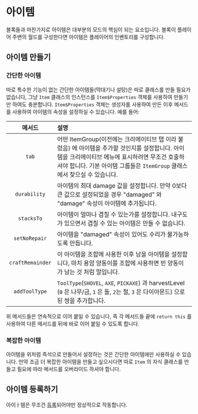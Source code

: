 아이템
=====

블록들과 마찬가지로 아이템은 대부분의 모드의 핵심이 되는 요소입니다. 블록이 플레이어 주변의 월드를 구성한다면 아이템은 플레이어의 인벤토리를 구성합니다.

아이템 만들기
----------------

### 간단한 아이템

따로 특수한 기능이 없는 간단한 아이템들(막대기나 설탕)은 따로 클래스를 만들 필요가 없습니다, 그냥 `Item` 클래스의 인스턴스를 `Item$Properties` 객체를 사용하여 만들기만 하여도 충분합니다. `Item$Properties` 객체는 생성자를 사용하여 만든 이후 메서드를 사용하여 아이템의 속성을 설정하실 수 있습니다. 예를 들어:

|       메서드        | 설명                                                                                                                                       |
|:----------------:|:-----------------------------------------------------------------------------------------------------------------------------------------|
|      `tab`       | 어떤 ItemGroup(이전에는 크리에이티브 탭 이라 불렸음) 에 아이템을 추가할 것인지를 설정합니다. 아이템을 크리에이티브 메뉴에 표시하려면 무조건 호출하셔야 합니다. 기본 아이템 그룹들은 `ItemGroup` 클래스에서 찾으실 수 있습니다. |
|   `durability`   | 아이템의 최대 damage 값을 설정합니다. 만약 0보다 큰 값으로 설정되었을 경우 "damaged" 와 "damage" 속성이 아이템에 추가됩니다.                                                      |
|    `stacksTo`    | 아이템이 얼마나 겹칠 수 있는가를 설정합니다. 내구도가 있으면서 겹칠 수 있는 아이템은 만들 수 없습니다.                                                                              |
|  `setNoRepair`   | 아이템을 "damaged" 속성이 있어도 수리가 불가능하도록 만듭니다.                                                                                                  |
| `craftRemainder` | 이 아이템을 조합에 사용한 이후 남을 아이템을 설정합니다, 마치 용암 양동이를 조합에 사용하면 빈 양동이가 남는 것 처럼 말입니다.                                                                |
|  `addToolType`   | `ToolType`(`SHOVEL`, `AXE`, `PICKAXE`) 과 harvestLevel (`0` 은 나무/금, `1` 은 돌, `2`는 철, `3` 은 다이아몬드) 으로 된 쌍을 추가합니다.                          |

위 메서드들은 연속적으로 이어 붙일 수 있습니다, 즉 각 메서드들 끝에 `return this` 를 사용하여 다른 메서드를 뒤에 바로 이어 붙일 수 있도록 합니다.

### 복잡한 아이템

아이템을 위처럼 즉석으로 만들어서 설정하는 것은 간단한 아이템에만 사용하실 수 있습니다. 만약 조금 더 복잡한 아이템을 만들고 싶으시다면 따로 `Item` 의 자식 클래스를 만들고 필요에 따라 메서드를 오버라이드 하셔야 합니다.

아이템 등록하기
-------------------

아이ㅏ템은 무조건 [등록][등록]되어야만 정상적으로 작동합니다.

[등록]: ../개념들/레지스트리.md#객체-등록하기
